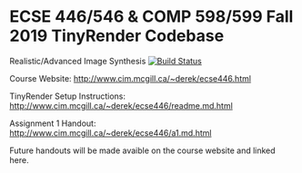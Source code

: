 # ECSE 446/546 & COMP 598/599 Fall 2019 TinyRender Codebase 
Realistic/Advanced Image Synthesis [![Build Status](https://travis-ci.com/joeylitalien/fall-2019.svg?branch=master)](https://travis-ci.com/joeylitalien/fall-2019)

Course Website: http://www.cim.mcgill.ca/~derek/ecse446.html

TinyRender Setup Instructions: http://www.cim.mcgill.ca/~derek/ecse446/readme.md.html

Assignment 1 Handout: http://www.cim.mcgill.ca/~derek/ecse446/a1.md.html


Future handouts will be made avaible on the course website and linked here.
